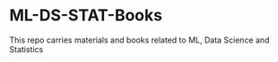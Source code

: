 # ML-DS-STAT-Books
This repo carries materials and books related to ML, Data Science and Statistics
